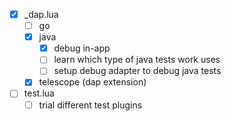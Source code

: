 - [x] _dap.lua
    - [ ] go 
    - [x] java
        - [x] debug in-app
        - [ ] learn which type of java tests work uses
        - [ ] setup debug adapter to debug java tests
    - [x] telescope (dap extension)
- [ ] test.lua
    - [ ] trial different test plugins
